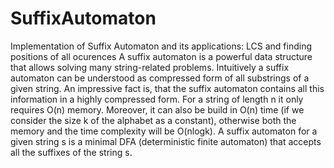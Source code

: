 # SuffixAutomaton
Implementation of Suffix Automaton and its applications: LCS and finding positions of all ocurences
A suffix automaton is a powerful data structure that allows solving many string-related problems. Intuitively a suffix automaton can be understood as compressed form of all substrings of a given string. An impressive fact is, that the suffix automaton contains all this information in a highly compressed form. For a string of length n it only requires O(n) memory. Moreover, it can also be build in O(n) time (if we consider the size k of the alphabet as a constant), otherwise both the memory and the time complexity will be O(nlogk).
A suffix automaton for a given string s is a minimal DFA (deterministic finite automaton) that accepts all the suffixes of the string s.
